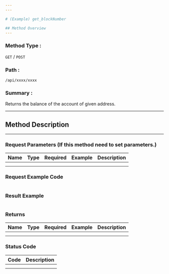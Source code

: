 ```yaml
---
---

# (Example) get_blockNumber

## Method Overview
---
```


### Method Type : 
`GET` / `POST`

### Path : 
`/api/xxxx/xxxx`

### Summary : 
Returns the balance of the account of given address.

---

## Method Description

---

### Request Parameters (If this method need to set parameters.)

| Name | Type | Required | Example | Description |
|------|------|----------|---------|-------------|
||||||
||||||

### Request Example Code
```
```

### Result Example
```
```

### Returns
| Name | Type | Required | Example | Description |
|------|------|----------|---------|-------------|
||||||
||||||

### Status Code
| Code | Description |
|------|-------------|
|||
|||






